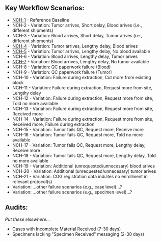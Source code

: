 ## Key Workflow Scenarios:
* [NCH-1](NCH-1.md) - Reference Baseline
* NCH-2 - Variation: Tumor arrives, Short delay, Blood arives (i.e., different shipments)
* NCH-3 - Variation: Blood arrives, Short delay, Tumor arives (i.e., different shipments)
* [NCH-4](NCH-4.md) - Variation: Tumor arrives, Lengthy delay, Blood arives
* [NCH-5](NCH-5.md) - Variation: Tumor arrives, Lengthy delay, No blood available
* NCH-6 - Variation: Blood arrives, Lengthy delay, Tumor arives
* [NCH-7](NCH-7.md) - Variation: Blood arrives, Lengthy delay, No tumor available
* NCH-8 - Variation: QC paperwork failure (Blood)
* NCH-9 - Variation: QC paperwork failure (Tumor)
* NCH-10 - Variation: Failure during extraction, Cut more from existing block
* NCH-11 - Variation: Failure during extraction, Request more from site, Lengthy delay
* NCH-12 - Variation: Failure during extraction, Request more from site, Told no more available
* NCH-13 - Variation: Failure during extraction, Request more from site, Received more
* NCH-14 - Variation: Failure during extraction, Request more from site, Received more, Failure during extraction
* NCH-15 - Variation: Tumor fails QC, Request more, Receive more
* NCH-16 - Variation: Tumor fails QC, Request more, Told no more available
* NCH-17 - Variation: Tumor fails QC, Request more, Lengthy delay, Receive more
* NCH-18 - Variation: Tumor fails QC, Request more, Lengthy delay, Told no more available
* NCH-19 - Variation: Additional (unrequested/unnecesary) blood arives
* NCH-20 - Variation: Additional (unrequested/unnecesary) tumor arives
* NCH-21 - Variation: COG registration data indiates no enrollment in relevant protocol(s)
* Variation: ...other failure scenarios (e.g., case level)...?
* Variation: ...other failure scenarios (e.g., specimen level)...?

## Audits:
_Put these elsewhere..._
* Cases with Incomplete Material Received (7-30 days)
* Specimens lacking "Specimen Received" messaging (2-30 days)
